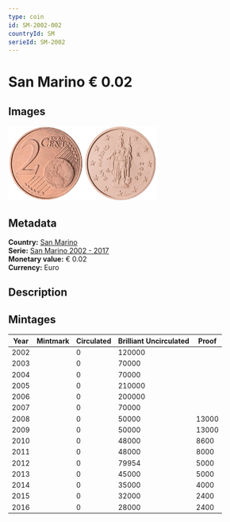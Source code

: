 ```yaml
---
type: coin
id: SM-2002-002
countryId: SM
serieId: SM-2002
---
```


# San Marino € 0.02

## Images

<img src="../../../Images/common-2002-002.webp" height="150" alt="Front image"><img src="Images/san marino-2002-002.webp" height="150" alt="Back image">

## Metadata

**Country:** [San Marino](../index.md)\
**Serie:** [San Marino 2002 - 2017](index.md)\
**Monetary value:** € 0.02\
**Currency:** Euro

## Description

## Mintages

| Year | Mintmark | Circulated | Brilliant Uncirculated | Proof |
| ---- | -------- | ---------- | ---------------------- | ----- |
| 2002 |          | 0          | 120000                 |       |
| 2003 |          | 0          | 70000                  |       |
| 2004 |          | 0          | 70000                  |       |
| 2005 |          | 0          | 210000                 |       |
| 2006 |          | 0          | 200000                 |       |
| 2007 |          | 0          | 70000                  |       |
| 2008 |          | 0          | 50000                  | 13000 |
| 2009 |          | 0          | 50000                  | 13000 |
| 2010 |          | 0          | 48000                  | 8600  |
| 2011 |          | 0          | 48000                  | 8000  |
| 2012 |          | 0          | 79954                  | 5000  |
| 2013 |          | 0          | 45000                  | 5000  |
| 2014 |          | 0          | 35000                  | 4000  |
| 2015 |          | 0          | 32000                  | 2400  |
| 2016 |          | 0          | 28000                  | 2400  |
